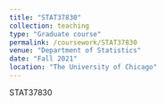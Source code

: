 ```yaml
---
title: "STAT37830"
collection: teaching
type: "Graduate course"
permalink: /coursework/STAT37830
venue: "Department of Statistics"
date: "Fall 2021"
location: "The University of Chicago"
---
```


STAT37830
